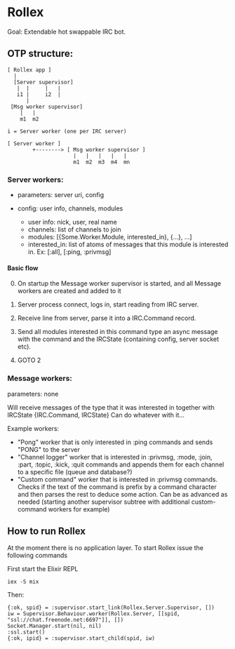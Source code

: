 # Rollex

Goal: Extendable hot swappable IRC bot.

## OTP structure:

```
[ Rollex app ]
  |
  [Server supervisor]
   |  |     |   |
   i1 |     i2  |
      |
 [Msg worker supervisor]
    |   |
    m1  m2

i = Server worker (one per IRC server)

[ Server worker ]
        +--------> [ Msg worker supervisor ]
                     |   |   |   |   |
                     m1  m2  m3  m4  mn
```

### Server workers:

  * parameters: server uri, config

  * config: user info, channels, modules

    - user info: nick, user, real name
    - channels: list of channels to join
    - modules: [{Some.Worker.Module, interested_in}, {...}, ...]
    - interested_in: list of atoms of messages that this module is
      interested in. Ex: [:all], [:ping, :privmsg]

#### Basic flow

  0. On startup the Message worker supervisor is started,
    and all Message workers are created and added to it

  1. Server process connect, logs in, start reading from IRC server.

  2. Receive line from server, parse it into a IRC.Command record.
  
  3. Send all modules interested in this command type an async message with
    the command and the IRCState (containing config, server socket etc).

  4. GOTO 2

### Message workers:

parameters: none

Will receive messages of the type that it was interested in together
with IRCState
{IRC.Command, IRCState}
Can do whatever with it...

Example workers:

  * "Pong" worker that is only interested in :ping commands and sends
    "PONG" to the server
  * "Channel logger" worker that is interested in :privmsg, :mode,
    :join, :part, :topic, :kick, :quit commands and appends them for each
    channel to a specific file (queue and database?)
  * "Custom command" worker that is interested in :privmsg commands.
    Checks if the text of the command is prefix by a command character and
    then parses the rest to deduce some action. Can be as advanced as
    needed (starting another supervisor subtree with additional
    custom-command workers for example)

## How to run Rollex

At the moment there is no application layer. To start Rollex issue the
following commands

First start the Elixir REPL

    iex -S mix

Then:

    {:ok, spid} = :supervisor.start_link(Rollex.Server.Supervisor, [])
    iw = Supervisor.Behaviour.worker(Rollex.Server, [[spid, "ssl://chat.freenode.net:6697"]], [])
    Socket.Manager.start(nil, nil)
    :ssl.start()
    {:ok, ipid} = :supervisor.start_child(spid, iw)

